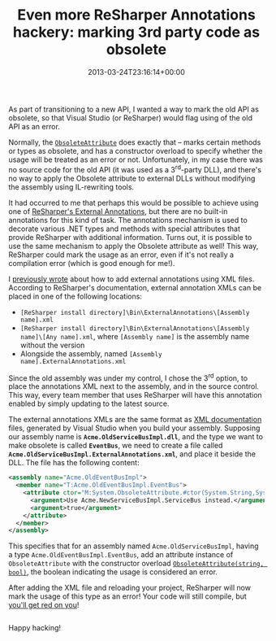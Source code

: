 ﻿---
title: 'Even more ReSharper Annotations hackery: marking 3rd party code as obsolete'
date: 2013-03-24T23:16:14+00:00
---
As part of transitioning to a new API, I wanted a way to mark the old API as obsolete, so that Visual Studio (or ReSharper) would flag using of the old API as an error.

<!-- more -->

Normally, the [`ObsoleteAttribute`](http://msdn.microsoft.com/en-us/library/system.obsoleteattribute.aspx) does exactly that &ndash; marks certain methods or types as obsolete, and has a constructor overload to specify whether the usage will be treated as an error or not. Unfortunately, in my case there was no source code for the old API (it was used as a 3<sup>rd</sup>-party DLL), and there's no way to apply the Obsolete attribute to external DLLs without modifying the assembly using IL-rewriting tools.

It had occurred to me that perhaps this would be possible to achieve using one of [ReSharper's External Annotations](http://www.jetbrains.com/resharper/webhelp/Code_Analysis__External_Annotations.html), but there are no built-in annotations for this kind of task. The annotations mechanism is used to decorate various .NET types and methods with special attributes that provide ReSharper with additional information. Turns out, it is possible to use the same mechanism to apply the Obsolete attribute as well! This way, ReSharper could mark the usage as an error, even if it's not really a compilation error (which is good enough for me!).

I [previously wrote](http://hmemcpy.com/2013/02/preventing-resharpers-implicitly-captured-closure-warning-in-fakeiteasy-unit-tests/) about how to add external annotations using XML files. According to ReSharper's documentation, external annotation XMLs can be placed in one of the following locations:

  * `[ReSharper install directory]\Bin\ExternalAnnotations\[Assembly name].xml` 
  * `[ReSharper install directory]\Bin\ExternalAnnotations\[Assembly name]\[Any name].xml`, where `[Assembly name]` is the assembly name without the version 
  * Alongside the assembly, named `[Assembly name].ExternalAnnotations.xml`

Since the old assembly was under my control, I chose the 3<sup>rd</sup> option, to place the annotations XML next to the assembly, and in the source control. This way, every team member that uses ReSharper will have this annotation enabled by simply updating to the latest source.

The external annotations XMLs are the same format as [XML documentation](http://msdn.microsoft.com/en-us/library/fsbx0t7x.aspx) files, generated by Visual Studio when you build your assembly. Supposing our assembly name is **`Acme.OldServiceBusImpl.dll`**, and the type we want to make obsolete is called **`EventBus`**, we need to create a file called **`Acme.OldServiceBusImpl.ExternalAnnotations.xml`**, and place it beside the DLL. The file has the following content:

```xml
<assembly name="Acme.OldEventBusImpl">
  <member name="T:Acme.OldEventBusImpl.EventBus">
    <attribute ctor="M:System.ObsoleteAttribute.#ctor(System.String,System.Boolean)">
      <argument>Use Acme.NewServiceBusImpl.ServiceBus instead.</argument>
      <argument>true</argument>
    </attribute>
  </member>
</assembly>
```

This specifies that for an assembly named `Acme.OldServiceBusImpl`, having a type `Acme.OldEventBusImpl.EventBus`, add an attribute instance of `ObsoleteAttribute` with the constructor overload [`ObsoleteAttribute(string, bool)`](http://msdn.microsoft.com/en-us/library/961hff5d.aspx), the boolean indicating the usage is considered an error.

After adding the XML file and reloading your project, ReSharper will now mark the usage of this type as an error! Your code will still compile, but [you'll get red on you](http://www.youtube.com/watch?v=j-n_yxJqYi0)!

<img title="" style="border-left-width: 0px; border-right-width: 0px; background-image: none; border-bottom-width: 0px; padding-top: 0px; padding-left: 0px; display: inline; padding-right: 0px; border-top-width: 0px" border="0" alt="" src="http://i1.wp.com/hmemcpy.com/wp-content/uploads/2013/03/image6.png?resize=624%2C69" data-recalc-dims="1" />

Happy hacking!
